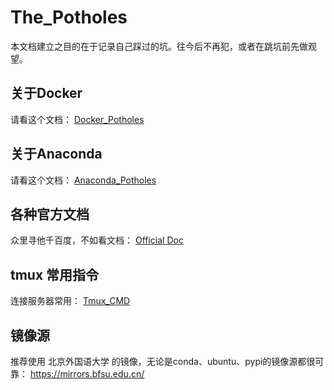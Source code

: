 # The_Potholes
本文档建立之目的在于记录自己踩过的坑。往今后不再犯，或者在跳坑前先做观望。

## 关于Docker
请看这个文档：
[Docker_Potholes](https://github.com/llstela/The_Potholes/blob/main/Docker_Potholes.md)
## 关于Anaconda
请看这个文档：
[Anaconda_Potholes](https://github.com/llstela/The_Potholes/blob/main/Anaconda_Potholes.md)

## 各种官方文档
众里寻他千百度，不如看文档：
[Official Doc](https://github.com/llstela/The_Potholes/blob/main/OfficialDoc.md)

## tmux 常用指令
连接服务器常用：
[Tmux_CMD](https://github.com/llstela/The_Potholes/blob/main/tmux_cmd.md)

## 镜像源
推荐使用 北京外国语大学 的镜像，无论是conda、ubuntu、pypi的镜像源都很可靠：
https://mirrors.bfsu.edu.cn/
